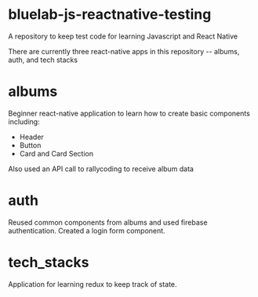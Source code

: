 # bluelab-js-reactnative-testing
A repository to keep test code for learning Javascript and React Native

There are currently three react-native apps in this repository -- albums, auth, and tech stacks

# albums
Beginner react-native application to learn how to create basic components including:
* Header
* Button
* Card and Card Section

Also used an API call to rallycoding to receive album data

# auth
Reused common components from albums and used firebase authentication. Created a login form component.

# tech_stacks
Application for learning redux to keep track of state.



